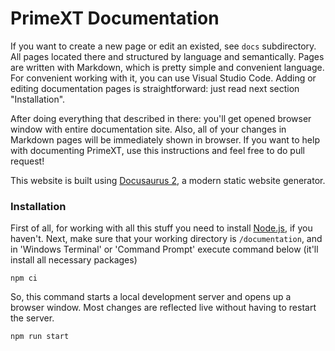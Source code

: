 # PrimeXT Documentation
If you want to create a new page or edit an existed, see `docs` subdirectory. All pages located there and structured by language and semantically. 
Pages are written with Markdown, which is pretty simple and convenient language. For convenient working with it, you can use Visual Studio Code. 
Adding or editing documentation pages is straightforward: just read next section "Installation".

After doing everything that described in there: you'll get opened browser window with entire documentation site. 
Also, all of your changes in Markdown pages will be immediately shown in browser. 
If you want to help with documenting PrimeXT, use this instructions and feel free to do pull request!

This website is built using [Docusaurus 2](https://docusaurus.io/), a modern static website generator.

### Installation
First of all, for working with all this stuff you need to install [Node.js](https://nodejs.org/en/download/), if you haven't.
Next, make sure that your working directory is `/documentation`, and in 'Windows Terminal' or 'Command Prompt' execute command below (it'll install all necessary packages)

```
npm ci
```

So, this command starts a local development server and opens up a browser window. Most changes are reflected live without having to restart the server.
```
npm run start
```
